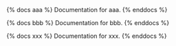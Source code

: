 {% docs aaa %}
Documentation for aaa.
{% enddocs %}

{% docs bbb %}
Documentation for bbb.
{% enddocs %}

{% docs xxx %}
Documentation for xxx.
{% enddocs %}
